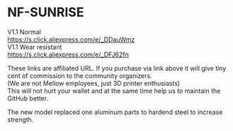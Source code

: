 # NF-SUNRISE
V1.1 Normal  
https://s.click.aliexpress.com/e/_DDauWmz  
V1.1 Wear resistant    
https://s.click.aliexpress.com/e/_DFJ62fn  

These links are affiliated URL. If you purchase via link above it will give tiny cent of commission to the community organizers.  
(We are not Mellow employees, just 3D printer enthusiasts)  
This will not hurt your wallet and at the same time help us to maintain the GitHub better.  
  
The new model replaced one aluminum parts to hardend steel to increase strength.
